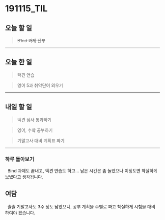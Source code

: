 # 191115_TIL

## 오늘 할 일

> ~~B1nd 과제 전부~~

***

## 오늘 한 일

> 택견 연습

> 영어 5과 취약단어 외우기

***

## 내일 할 일

> 택견 심사 통과하기

> 영어, 수학 공부하기

> 기말고사 대비 계획표 짜기

***

### 하루 돌아보기

&nbsp; Bind 과제도 끝내고, 택견 연습도 하고... 남은 시간은 좀 놀았으나 이정도면 착실하게 보냈다고 생각됩니다.

## 여담

&nbsp; 슬슬 기말고사도 3주 정도 남았으니, 공부 계획을 주별로 짜고 착실하게 시험을 대비 하여야 겠습니다.